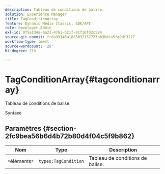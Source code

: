 ```yaml
---
description: Tableau de conditions de balise.
solution: Experience Manager
title: TagConditionArray
feature: Dynamic Media Classic, SDK/API
role: Developer,Admin
exl-id: 9f5a1d4a-aa23-4761-b21f-0cf16fd2c584
source-git-commit: fcda99340a18d5037157723bb3bdca5fa9df3277
workflow-type: tm+mt
source-wordcount: '28'
ht-degree: 21%

---
```


# TagConditionArray{#tagconditionarray}

Tableau de conditions de balise.

Syntaxe

## Paramètres {#section-2fc9bea56b6d4b72b80d4f04c5f9b862}

| Nom | Type | Description |
|---|---|---|
| `*`éléments`*` | `types:TagCondition` | Tableau de conditions de balise. |
